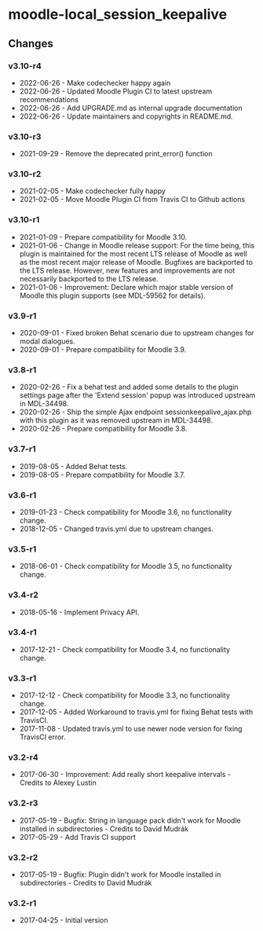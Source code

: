 moodle-local_session_keepalive
==============================

Changes
-------

### v3.10-r4

* 2022-06-26 - Make codechecker happy again
* 2022-06-26 - Updated Moodle Plugin CI to latest upstream recommendations
* 2022-06-26 - Add UPGRADE.md as internal upgrade documentation
* 2022-06-26 - Update maintainers and copyrights in README.md.

### v3.10-r3

* 2021-09-29 - Remove the deprecated print_error() function

### v3.10-r2

* 2021-02-05 - Make codechecker fully happy
* 2021-02-05 - Move Moodle Plugin CI from Travis CI to Github actions

### v3.10-r1

* 2021-01-09 - Prepare compatibility for Moodle 3.10.
* 2021-01-06 - Change in Moodle release support:
               For the time being, this plugin is maintained for the most recent LTS release of Moodle as well as the most recent major release of Moodle.
               Bugfixes are backported to the LTS release. However, new features and improvements are not necessarily backported to the LTS release.
* 2021-01-06 - Improvement: Declare which major stable version of Moodle this plugin supports (see MDL-59562 for details).

### v3.9-r1

* 2020-09-01 - Fixed broken Behat scenario due to upstream changes for modal dialogues.
* 2020-09-01 - Prepare compatibility for Moodle 3.9.

### v3.8-r1

* 2020-02-26 - Fix a behat test and added some details to the plugin settings page after the 'Extend session' popup was introduced upstream in MDL-34498.
* 2020-02-26 - Ship the simple Ajax endpoint sessionkeepalive_ajax.php with this plugin as it was removed upstream in MDL-34498.
* 2020-02-26 - Prepare compatibility for Moodle 3.8.

### v3.7-r1

* 2019-08-05 - Added Behat tests.
* 2019-08-05 - Prepare compatibility for Moodle 3.7.

### v3.6-r1

* 2019-01-23 - Check compatibility for Moodle 3.6, no functionality change.
* 2018-12-05 - Changed travis.yml due to upstream changes.

### v3.5-r1

* 2018-06-01 - Check compatibility for Moodle 3.5, no functionality change.

### v3.4-r2

* 2018-05-16 - Implement Privacy API.

### v3.4-r1

* 2017-12-21 - Check compatibility for Moodle 3.4, no functionality change.

### v3.3-r1

* 2017-12-12 - Check compatibility for Moodle 3.3, no functionality change.
* 2017-12-05 - Added Workaround to travis.yml for fixing Behat tests with TravisCI.
* 2017-11-08 - Updated travis.yml to use newer node version for fixing TravisCI error.

### v3.2-r4

* 2017-06-30 - Improvement: Add really short keepalive intervals - Credits to Alexey Lustin

### v3.2-r3

* 2017-05-19 - Bugfix: String in language pack didn't work for Moodle installed in subdirectories - Credits to David Mudrák
* 2017-05-29 - Add Travis CI support

### v3.2-r2

* 2017-05-19 - Bugfix: Plugin didn't work for Moodle installed in subdirectories - Credits to David Mudrák

### v3.2-r1

* 2017-04-25 - Initial version
